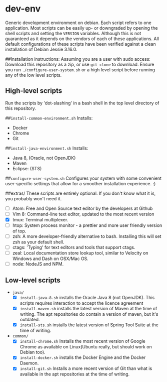 # dev-env
Generic development environment on debian.
Each script refers to one application. Most scripts can be easily up- or downgraded by opening the shell scripts and setting the `VERSION` variables.
Although this is not guaranteed as it depends on the vendors of each of these applications.
All default configurations of these scripts have been verified against a clean installation of Debian Jessie 3.16.0.

##Installation instructions: 
Assuming you are a user with sudo access:
Download this repository as a zip, or use `git clone` to download.
Ensure you run `./configure-user-system.sh` or a high level script before running any of the low level scripts.

## High-level scripts
Run the scripts by 'dot-slashing' in a bash shell in the top level directory of this repository.

##`install-common-environment.sh`
Installs:
- Docker
- Chrome
- Git

##`install-java-environment.sh`
Installs:
- Java 8, (Oracle, not OpenJDK)
- Maven
- Eclipse: (STS)

##`configure-user-system.sh` 
Configures your system with some convenient user-specific settings that allow for a smoother installation experience. :)

##extras/
These scripts are entirely optional. 
If you don't know what it is, you probably won't need it.
- [ ] Atom: Free and Open Source text editor by the developers at Github
- [ ] Vim 8: Command-line text editor, updated to the most recent version
- [x] tmux: Terminal multiplexer.
- [ ] htop: System process monitor - a prettier and more user friendly version of top.
- [ ] zsh: A more developer-friendly alternative to bash. Installing this will set zsh as your default shell.
- [ ] ctags: 'Typing' for text editors and tools that support ctags.
- [ ] zeal: Local documentation store lookup tool, similar to Velocity on Windows and Dash on OSX/Mac OS.
- [ ] node: NodeJS and NPM.

## Low-level scripts
- `java/`
    - [x] `install-java-8.sh` installs the Oracle Java 8 (not OpenJDK). This scripts requires interaction to accept the licence agreement
    - [x] `install-maven.sh` installs the latest version of Maven at the time of writing. The apt repositories do contain a version of maven, but it's outdated.
    - [x] `install-sts.sh` installs the latest version of Spring Tool Suite at the time of writing.
- `common/`
    - [x] `install-chrome.sh` Installs the most recent version of Google Chrome as available on Linux(Ubuntu really, but should work on Debian too).
    - [x] `install-docker.sh` installs the Docker Engine and the Docker Daemon.
    - [x] `install-git.sh` Installs a more recent version of Git than what is available in the apt repositories at the time of writing.
